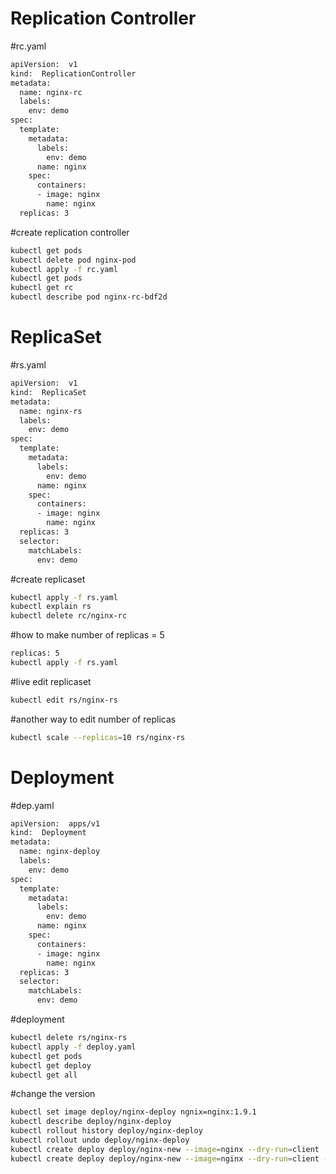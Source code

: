 # Replication Controller
#rc.yaml
```sh
apiVersion:  v1
kind:  ReplicationController
metadata:
  name: nginx-rc
  labels:
    env: demo
spec:
  template:
    metadata:
      labels:
        env: demo
      name: nginx
    spec:
      containers: 
      - image: nginx
        name: nginx
  replicas: 3
```
#create replication controller
```sh
kubectl get pods
kubectl delete pod nginx-pod
kubectl apply -f rc.yaml
kubectl get pods
kubectl get rc
kubectl describe pod nginx-rc-bdf2d
```

# ReplicaSet
#rs.yaml
```sh
apiVersion:  v1
kind:  ReplicaSet
metadata:
  name: nginx-rs
  labels:
    env: demo
spec:
  template:
    metadata:
      labels:
        env: demo
      name: nginx
    spec:
      containers: 
      - image: nginx
        name: nginx
  replicas: 3
  selector:
    matchLabels:
      env: demo
```
#create replicaset
```sh
kubectl apply -f rs.yaml
kubectl explain rs
kubectl delete rc/nginx-rc
```

#how to make number of replicas = 5
```sh
replicas: 5
kubectl apply -f rs.yaml
```

#live edit replicaset
```sh
kubectl edit rs/nginx-rs
```

#another way to edit number of replicas
```sh
kubectl scale --replicas=10 rs/nginx-rs
```

# Deployment

#dep.yaml
```sh
apiVersion:  apps/v1
kind:  Deployment
metadata:
  name: nginx-deploy
  labels:
    env: demo
spec:
  template:
    metadata:
      labels:
        env: demo
      name: nginx
    spec:
      containers: 
      - image: nginx
        name: nginx
  replicas: 3
  selector:
    matchLabels:
      env: demo
```

#deployment
```sh
kubectl delete rs/nginx-rs
kubectl apply -f deploy.yaml
kubectl get pods
kubectl get deploy
kubectl get all
```

#change the version
```sh
kubectl set image deploy/nginx-deploy ngnix=nginx:1.9.1
kubectl describe deploy/nginx-deploy
kubectl rollout history deploy/nginx-deploy
kubectl rollout undo deploy/nginx-deploy
kubectl create deploy deploy/nginx-new --image=nginx --dry-run=client
kubectl create deploy deploy/nginx-new --image=nginx --dry-run=client -o yaml > deploy1.yaml
```
